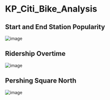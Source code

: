 # KP_Citi_Bike_Analysis

## Start and End Station Popularity
![image](https://user-images.githubusercontent.com/110507463/218533904-ef370ecf-3e7e-4337-b3f5-2d36a683b5f8.png)

## Ridership Overtime
![image](https://user-images.githubusercontent.com/110507463/218533960-e5f0309d-3d87-49bd-a507-8088290c6a59.png)

## Pershing Square North
![image](https://user-images.githubusercontent.com/110507463/218534013-8dfc8164-5d45-4ec2-a95e-9cf3e93c2d60.png)

